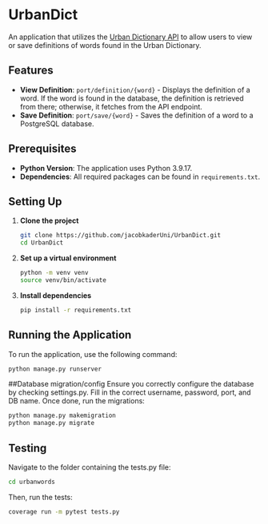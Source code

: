 # UrbanDict
An application that utilizes the [Urban Dictionary API](https://rapidapi.com/community/api/urban-dictionary) to allow users to view or save definitions of words found in the Urban Dictionary.

## Features
- **View Definition**: `port/definition/{word}` - Displays the definition of a word. If the word is found in the database, the definition is retrieved from there; otherwise, it fetches from the API endpoint.
- **Save Definition**: `port/save/{word}` - Saves the definition of a word to a PostgreSQL database.

## Prerequisites
- **Python Version**: The application uses Python 3.9.17.
- **Dependencies**: All required packages can be found in `requirements.txt`.


## Setting Up
1. **Clone the project**
    ```bash
    git clone https://github.com/jacobkaderUni/UrbanDict.git
    cd UrbanDict
    ```

2. **Set up a virtual environment**
    ```bash
    python -m venv venv
    source venv/bin/activate
    ```

3. **Install dependencies**
    ```bash
    pip install -r requirements.txt
    ```

## Running the Application

To run the application, use the following command:

```bash
python manage.py runserver
```

##Database migration/config
Ensure you correctly configure the database by checking settings.py. Fill in the correct username, password, port, and DB name. Once done, run the migrations:

```bash
python manage.py makemigration
python manage.py migrate
```

## Testing

Navigate to the folder containing the tests.py file:
```bash
cd urbanwords
```
Then, run the tests:
```bash
coverage run -m pytest tests.py
```

